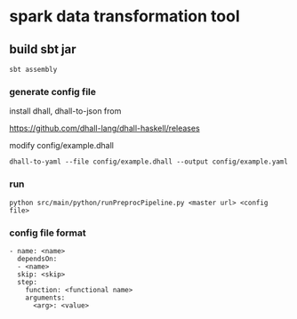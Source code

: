 # spark data transformation tool #

## build sbt jar

```
sbt assembly
```

### generate config file

install dhall, dhall-to-json from

https://github.com/dhall-lang/dhall-haskell/releases

modify config/example.dhall

```
dhall-to-yaml --file config/example.dhall --output config/example.yaml
```

### run
```
python src/main/python/runPreprocPipeline.py <master url> <config file>
```

### config file format
```
- name: <name>
  dependsOn: 
  - <name>
  skip: <skip>
  step:
    function: <functional name>
    arguments:
      <arg>: <value>
```



